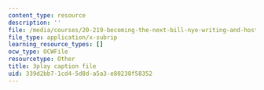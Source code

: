 ```yaml
---
content_type: resource
description: ''
file: /media/courses/20-219-becoming-the-next-bill-nye-writing-and-hosting-the-educational-show-january-iap-2015/339d2bb71cd45d8da5a3e80238f58352_kQnA60blp6o.vtt
file_type: application/x-subrip
learning_resource_types: []
ocw_type: OCWFile
resourcetype: Other
title: 3play caption file
uid: 339d2bb7-1cd4-5d8d-a5a3-e80238f58352
---
```

